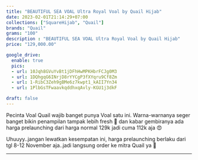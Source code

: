 ```yaml
---
title: "BEAUTIFUL SEA VOAL Ultra Royal Voal by Quail Hijab"
date: 2023-02-01T21:14:29+07:00
collections: ["SquareHijab", "Quail"]
brands: "Quail"
grams: "100"
description : "BEAUTIFUL SEA VOAL Ultra Royal Voal by Quail Hijab"
price: "129,000.00"

google_drive:
  enable: true
  pics:
  - url: 10Jqh8GVuYvBt1jDFhHwMPKHbrFCJg0M3
  - url: 1DQhgqG6INrjD8rYYCgP3fXYqru9Cf8Zm
  - url: 1-RibC3Zeh9gBMe6z7kwpt1_kAII7Yn34
  - url: 1PlbGsTFwaavkqddhxqAvly-KGU1j3dkF

draft: false
---
```


Pecinta Voal Quail wajib banget punya Voal satu ini. Warna-warnanya seger banget bikin penampilan tampak lebih fresh 🥰 dan kabar gembiranya ada harga prelaunching dari harga normal 129k jadi cuma 112k aja 😍

Uhuuyy..jangan lewatkan kesempatan ini, harga prelaunching berlaku dari tgl 8-12 November aja..jadi langsung order ke mitra Quail ya 🤗

---     
 
